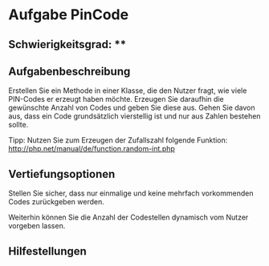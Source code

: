 # Aufgabe PinCode

## Schwierigkeitsgrad: **

## Aufgabenbeschreibung
Erstellen Sie ein Methode in einer Klasse, die den Nutzer fragt, wie viele PIN-Codes er erzeugt haben möchte. Erzeugen Sie daraufhin die gewünschte Anzahl von Codes und geben Sie diese aus. Gehen Sie davon aus, dass ein Code grundsätzlich vierstellig ist und nur aus Zahlen bestehen sollte. 

Tipp: Nutzen Sie zum Erzeugen der Zufallszahl folgende Funktion: http://php.net/manual/de/function.random-int.php

## Vertiefungsoptionen
Stellen Sie sicher, dass nur einmalige und keine mehrfach vorkommenden Codes zurückgeben werden. 

Weiterhin können Sie die Anzahl der Codestellen dynamisch vom Nutzer vorgeben lassen. 

## Hilfestellungen